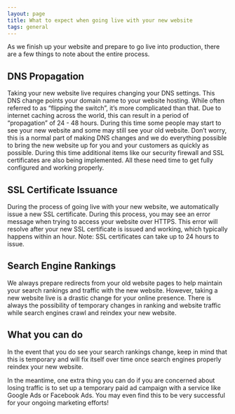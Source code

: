 ```yaml
---
layout: page
title: What to expect when going live with your new website
tags: general
---
```


As we finish up your website and prepare to go live into production, there are a few things to note about the entire process.

## DNS Propagation

Taking your new website live requires changing your DNS settings. This DNS change points your domain name to your website hosting. While often referred to as “flipping the switch”, it’s more complicated than that. Due to internet caching across the world, this can result in a period of “propagation” of 24 - 48 hours. During this time some people may start to see your new website and some may still see your old website. Don’t worry, this is a normal part of making DNS changes and we do everything possible to bring the new website up for you and your customers as quickly as possible. During this time additional items like our security firewall and SSL certificates are also being implemented. All these need time to get fully configured and working properly.

## SSL Certificate Issuance

During the process of going live with your new website, we automatically issue a new SSL certificate. During this process, you may see an error message when trying to access your website over HTTPS. This error will resolve after your new SSL certificate is issued and working, which typically happens within an hour. Note: SSL certificates can take up to 24 hours to issue.

## Search Engine Rankings

We always prepare redirects from your old website pages to help maintain your search rankings and traffic with the new website. However, taking a new website live is a drastic change for your online presence. There is always the possibility of temporary changes in ranking and website traffic while search engines crawl and reindex your new website.

## What you can do

In the event that you do see your search rankings change, keep in mind that this is temporary and will fix itself over time once search engines properly reindex your new website.

In the meantime, one extra thing you can do if you are concerned about losing traffic is to set up a temporary paid ad campaign with a service like Google Ads or Facebook Ads. You may even find this to be very successful for your ongoing marketing efforts!
